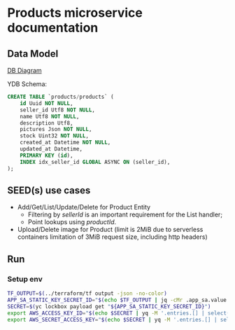 # Products microservice documentation

## Data Model

[DB Diagram](https://dbdiagram.io/d/ecom-67b96d09263d6cf9a01083b2)

YDB Schema:

```sql
CREATE TABLE `products/products` (
    id Uuid NOT NULL,
    seller_id Utf8 NOT NULL,
    name Utf8 NOT NULL,
    description Utf8,
    pictures Json NOT NULL,
    stock Uint32 NOT NULL,
    created_at Datetime NOT NULL,
    updated_at Datetime,
    PRIMARY KEY (id),
    INDEX idx_seller_id GLOBAL ASYNC ON (seller_id),
);
```

## SEED(s) use cases

- Add/Get/List/Update/Delete for Product Entity
  - Filtering by *sellerId* is an important requirement for the List handler;
  - Point lookups using *productId*.
- Upload/Delete image for Product (limit is 2MiB due to serverless containers limitation of 3MiB request size, including http headers)

## Run

### Setup env
```sh
TF_OUTPUT=$(../terraform/tf output -json -no-color)
APP_SA_STATIC_KEY_SECRET_ID="$(echo $TF_OUTPUT | jq -cMr .app_sa.value.static_key_lockbox_secret_id)"
SECRET=$(yc lockbox payload get "${APP_SA_STATIC_KEY_SECRET_ID}")
export AWS_ACCESS_KEY_ID="$(echo $SECRET | yq -M '.entries.[] | select(.key == "access_key_id").text_value')"
export AWS_SECRET_ACCESS_KEY="$(echo $SECRET | yq -M '.entries.[] | select(.key == "secret_access_key").text_value')"
```

